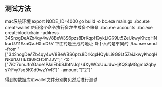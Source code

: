 

## 测试方法
mac系统环境
export NODE_ID=4000
go build -o bc.exe main.go
./bc.exe createwallet
使用这个命令执行多次生成多个账号
./bc.exe accounts
./bc.exe createblockchain -address  34SnogDeAZb4qy4wV8BeWBS6pzs8DrKqpHQykLiGG9Lt5ZeiJkwyKhcqHNkurLU11EzaQkcH5mD3V
下面的是生成的地址 每个人的是不同的
./bc.exe send -from "[\"34SnogDeAZb4qy4wV8BeWBS6pzs8DrKqpHQykLiGG9Lt5ZeiJkwyKhcqHNkurLU11EzaQkcH5mD3V\"]" -to "[\"7iCt7umJfnfGaoe1PJaiEbbSJbtNJq1z4XyWCcUuJdwHjKQSqMGgmb2qbys7rFvy7sq5KGd9wzYwR\"]" -amount "[\"2\"]"

得到的数据库和wallet文件分别拷贝然后进行测试
